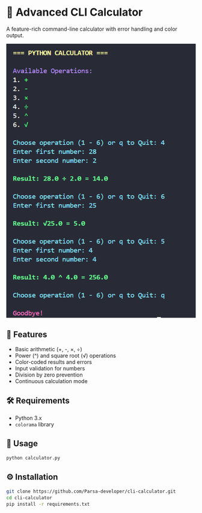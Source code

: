 # 🧮 Advanced CLI Calculator

A feature-rich command-line calculator with error handling and color output.

![Calculator Demo](assets/main.PNG)

## 🌟 Features
- Basic arithmetic (+, -, ×, ÷)
- Power (^) and square root (√) operations
- Color-coded results and errors
- Input validation for numbers
- Division by zero prevention
- Continuous calculation mode

## 🛠️ Requirements
- Python 3.x
- `colorama` library

## 🚀 Usage
```bash
python calculator.py
```

## ⚙️ Installation
```bash
git clone https://github.com/Parsa-developer/cli-calculator.git
cd cli-calculator
pip install -r requirements.txt